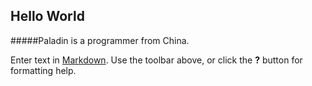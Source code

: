 ## Hello World
#####Paladin is a programmer from China.

Enter text in [Markdown](http://daringfireball.net/projects/markdown/). Use the toolbar above, or click the **?** button for formatting help.
